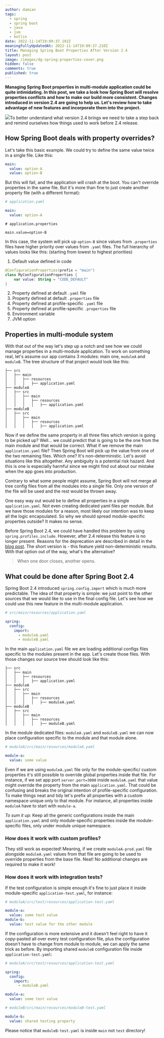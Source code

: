 ```yaml
---
author: damian
tags:
  - spring
  - spring boot
  - java
  - jvm
  - kotlin
date: 2022-11-14T19:09:37.192Z
meaningfullyUpdatedAt: 2022-11-14T19:09:37.210Z
title: Managing Spring Boot Properties After Version 2.4
layout: post
image: /images/dg-spring-properties-cover.png
hidden: false
comments: true
published: true
---
```

**Managing Spring Boot properties in multi-module application could be quite intimidating.
In this post, we take a look how Spring Boot will resolve properties conflicts and how to make our build more consistent. Changes
introduced in version 2.4 are going to help us. Let's review how to take advantage of new features and incorporate them into
the project.**

<div class="image"><img src="/images/pexels-karolina-grabowska-4195411.jpg" />To better understand what version 2.4 brings we need to take a step back and remind ourselves how things used to work before 2.4 release.</div>

## How Spring Boot deals with property overrides?

Let's take this basic example. We could try to define the same value twice in a single file. Like this:

```yaml
main:
  value: option-A
  value: option-B
```

But this will fail, and the application will crash at the boot. You can't override properties in the same file. But it's more than
fine to just create another property file (with a different format):

```yaml
# application.yaml

main:
  value: option-A
```

```properties
# application.properties

main.value=option-B
```

In this case, the system will pick up `option-B` since values from `.properties` files have higher priority over values from 
`.yaml` files. The full hierarchy of values looks like this: (starting from lowest to highest priorities)

1. Default value defined in code

```kotlin
@ConfigurationProperties(prefix = "main")
class MyConfigurationProperties {
    var value: String = "CODE_DEFAULT"
}
```

2. Property defined at default `.yaml` file
3. Property defined at default `.properties` file
4. Property defined at profile-specific `.yaml` file
5. Property defined at profile-specific `.properties` file
6. Environment variable
7. JVM option

## Properties in multi-module system

With that out of the way let's step up a notch and see how we could manage properties in a multi-module application.
To work on something real, let's assume our app contains 3 modules: main one, `moduleA` and `moduleB`.
The tree structure of that project would look like this:

```
├── src
│   ├── main
│   │   ├── resources
│   │   │   ├── application.yaml
├── moduleA
│   ├── src
│   │   ├── main
│   │   │   ├── resources
│   │   │   │   ├── application.yaml
├── moduleB
│   ├── src
│   │   ├── main
│   │   │   ├── resources
│   │   │   │   ├── application.yaml
```

Now if we define the same property in all three files which version is going to be picked up? Well... we could predict that is going to be the one 
from the main module and that would be correct. What if we remove the main `application.yaml` file? Then Spring Boot will pick up the value from one of the two
remaining files. Which one? It's non-deterministic. Let's avoid situations like this altogether. Any ambiguity is 
a potential risk hazard. And this is one is especially harmful since we might find out about our mistake when the app goes into production.

<div class="important-info">Contrary to what some people might assume, Spring Boot will not merge all tree config files from all the modules into a single file.
Only one version of the file will be used and the rest would be thrown away.</div>

One easy way out would be to define all properties in a single `application.yaml`. Not even creating dedicated yaml files per module. But we have those modules 
for a reason, most likely our intention was to keep all the logic encapsulated. So why we should spread module-specific properties outside?
It makes no sense. 

Before Spring Boot 2.4, we could have handled this problem by using `spring.profiles.include`. However, after 2.4 release this feature is no longer present.
Reasons for the deprecation are described in detail in the [blog post](https://spring.io/blog/2020/08/14/config-file-processing-in-spring-boot-2-4).
The short version is - this feature yield non-deterministic results. With that option out of the way, what's the alternative?

> When one door closes, another opens.

## What could be done after Spring Boot 2.4

Spring Boot 2.4 introduced `spring.config.import` which is much more predictable. The idea of that property is simple: we just point to the other sources that 
we would like to use in the final config file. Let's see how we could use this new feature in the multi-module application.

```yaml
# src/main/resources/application.yaml

spring:
  config:
    import:
      - moduleA.yaml
      - moduleB.yaml
```

In the main `application.yaml` file we are loading additional configs files specific to the modules present in the app. Let's create those files. With those changes our source
tree should look like this:

```
├── src
│   ├── main
│   │   ├── resources
│   │   │   ├── application.yaml
├── moduleA
│   ├── src
│   │   ├── main
│   │   │   ├── resources
│   │   │   │   ├── moduleA.yaml
├── moduleB
│   ├── src
│   │   ├── main
│   │   │   ├── resources
│   │   │   │   ├── moduleB.yaml
```

In the module dedicated files: `moduleA.yaml` and `moduleB.yaml` we can now place configuration specific to the module and that module alone.

```yaml
# moduleA/src/main/resources/moduleA.yaml

module-a:
  value: some value
```

Even if we are using `moduleA.yaml` file only for the module-specific/ custom properties it's still possible to override global properties inside that file. For instance, if we 
set app port `server.port=3000` inside `moduleA.yaml` that value might override the property from the main `application.yaml`. That could be confusing and breaks the original 
intention of profile-specific configuration. To make things neat and tidy let's prefix all properties with a custom namespace unique only to that module. For
instance, all properties inside `moduleA` have to start with `module-a`.

*To sum it up:*
Keep all the generic configurations inside the main `application.yaml` and only module-specific properties inside the module-specific files, only under module unique namespace.

### How does it work with custom profiles?

They still work as expected! Meaning, if we create `moduleA-prod.yaml` file alongside `moduleA.yaml` values from that file are going to be used to override properties from 
the base file. Neat! No additional changes are required to make it work!

### How does it work with integration tests?

If the test configuration is simple enough it's fine to just place it inside module-specific `application-test.yaml`, for instance:

```yaml
# moduleA/src/test/resources/application-test.yaml

module-a:
  value: some test value
module-b:
  value: test value for the other module
```

If the configuration is more extensive and it doesn't feel right to have it copy-pasted all over every test configuration file, plus the
configuration doesn't have to change from module to module, we can apply the same trick as before. By importing shared `moduleB` configuration file inside `application-test.yaml`:

```yaml
# moduleA/src/test/resources/application-test.yaml

spring:
  config:
    import:
      - moduleB.yaml

module-a:
  value: some test value
```

```yaml
# moduleB/src/main/resources/moduleB-test.yaml

module-b:
  value: shared testing property
```

Please notice that `moduleB-test.yaml` is inside `main` not `test` directory!